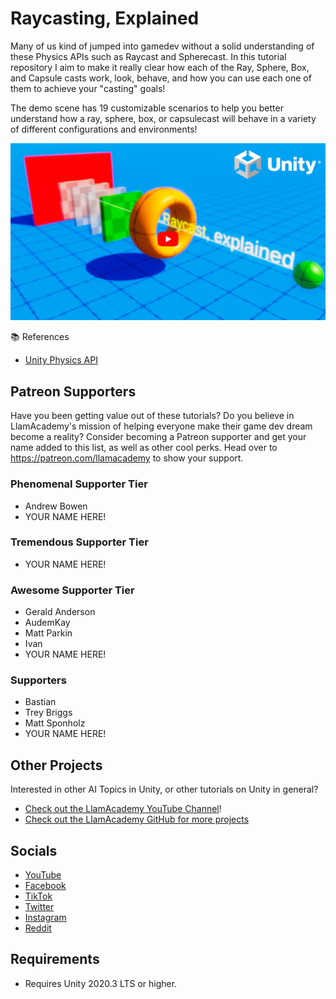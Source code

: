 ﻿# Raycasting, Explained

Many of us kind of jumped into gamedev without a solid understanding of these Physics APIs such as Raycast and Spherecast. In this tutorial repository I aim to make it really clear how each of the Ray, Sphere, Box, and Capsule casts work, look, behave, and how you can use each one of them to achieve your "casting" goals! 

The demo scene has 19 customizable scenarios to help you better understand how a ray, sphere, box, or capsulecast will behave in a variety of different configurations and environments!

[![Youtube Tutorial](./Video%20Screenshot.jpg)](https://youtu.be/fJyi7l2tWKo)

📚 References

* [Unity Physics API](https://docs.unity3d.com/ScriptReference/Physics.html)


## Patreon Supporters
Have you been getting value out of these tutorials? Do you believe in LlamAcademy's mission of helping everyone make their game dev dream become a reality? Consider becoming a Patreon supporter and get your name added to this list, as well as other cool perks.
Head over to https://patreon.com/llamacademy to show your support.

### Phenomenal Supporter Tier
* Andrew Bowen
* YOUR NAME HERE!

### Tremendous Supporter Tier
* YOUR NAME HERE!

### Awesome Supporter Tier
* Gerald Anderson
* AudemKay
* Matt Parkin
* Ivan
* YOUR NAME HERE!

### Supporters
* Bastian
* Trey Briggs
* Matt Sponholz
* YOUR NAME HERE!

## Other Projects
Interested in other AI Topics in Unity, or other tutorials on Unity in general? 

* [Check out the LlamAcademy YouTube Channel](https://youtube.com/c/LlamAcademy)!
* [Check out the LlamAcademy GitHub for more projects](https://github.com/llamacademy)

## Socials
* [YouTube](https://youtube.com/c/LlamAcademy)
* [Facebook](https://facebook.com/LlamAcademyOfficial)
* [TikTok](https://www.tiktok.com/@llamacademy)
* [Twitter](https://twitter.com/TheLlamAcademy)
* [Instagram](https://www.instagram.com/llamacademy/)
* [Reddit](https://www.reddit.com/user/LlamAcademyOfficial)

## Requirements
* Requires Unity 2020.3 LTS or higher.